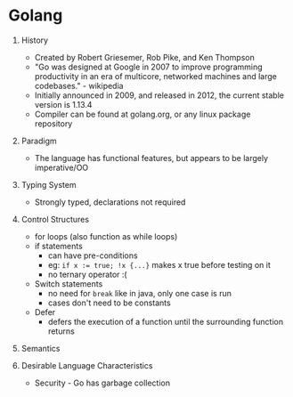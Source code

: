 # Golang

1. History
    * Created by Robert Griesemer, Rob Pike, and Ken Thompson
    * "Go was designed at Google in 2007 to improve programming productivity in an era of multicore, networked machines and large codebases." - wikipedia
    * Initially announced in 2009, and released in 2012, the current stable version is 1.13.4
    * Compiler can be found at golang.org, or any linux package repository

2. Paradigm
    * The language has functional features, but appears to be largely imperative/OO
3. Typing System
    * Strongly typed, declarations not required
4. Control Structures
    * for loops (also function as while loops)
    * if statements
        * can have pre-conditions
        * eg: ``` if x := true; !x {...} ``` makes x true before testing on it
        * no ternary operator :(
    * Switch statements
        * no need for ```break``` like in java, only one case is run
        * cases don't need to be constants
    * Defer
        * defers the execution of a function until the surrounding function returns
5. Semantics
6. Desirable Language Characteristics
    * Security - Go has garbage collection
